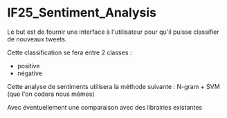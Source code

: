 # IF25_Sentiment_Analysis

Le but est de fournir une interface à l'utilisateur pour qu'il puisse classifier de nouveaux tweets.

Cette classification se fera entre 2 classes : 
- positive
- négative

Cette analyse de sentiments utilisera la méthode suivante :
N-gram + SVM
(que l'on codera nous mêmes)

Avec éventuellement une comparaison avec des librairies existantes